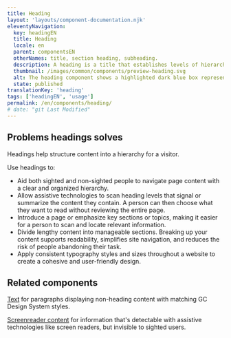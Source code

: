 ```yaml
---
title: Heading
layout: 'layouts/component-documentation.njk'
eleventyNavigation:
  key: headingEN
  title: Heading
  locale: en
  parent: componentsEN
  otherNames: title, section heading, subheading.
  description: A heading is a title that establishes levels of hierarchy to organize page content into a structure.
  thumbnail: /images/common/components/preview-heading.svg
  alt: The heading component shows a highlighted dark blue box representing a heading and 3 smaller grey boxes below representing a text block.
  state: published
translationKey: 'heading'
tags: ['headingEN', 'usage']
permalink: /en/components/heading/
# date: "git Last Modified"
---
```


## Problems headings solves

Headings help structure content into a hierarchy for a visitor.

Use headings to:

- Aid both sighted and non-sighted people to navigate page content with a clear and organized hierarchy.
- Allow assistive technologies to scan heading levels that signal or summarize the content they contain. A person can then choose what they want to read without reviewing the entire page.
- Introduce a page or emphasize key sections or topics, making it easier for a person to scan and locate relevant information.
- Divide lengthy content into manageable sections. Breaking up your content supports readability, simplifies site navigation, and reduces the risk of people abandoning their task.
- Apply consistent typography styles and sizes throughout a website to create a cohesive and user-friendly design.

<article class="bg-full-width bg-primary text-light pt-500 pb-400 my-500">
  <h2 class="mt-0 mb-400">Related components</h2>

<a href="{{ links.text }}" class="link-light">Text</a> for paragraphs displaying non-heading content with matching GC Design System styles.

<a href="{{ links.screenreaderContent }}" class="link-light">Screenreader content</a> for information that's detectable with assistive technologies like screen readers, but invisible to sighted users.

</article>
